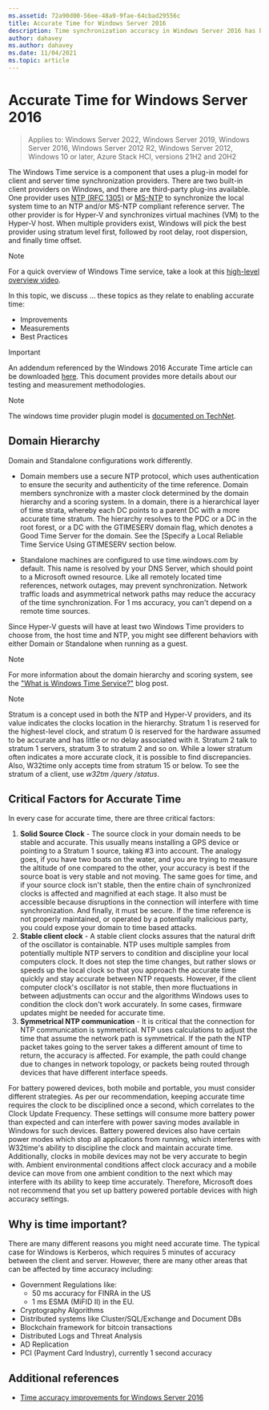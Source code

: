 ```yaml
---
ms.assetid: 72a90d00-56ee-48a9-9fae-64cbad29556c
title: Accurate Time for Windows Server 2016
description: Time synchronization accuracy in Windows Server 2016 has been improved substantially, while maintaining full backwards NTP compatibility with older Windows versions.
author: dahavey
ms.author: dahavey
ms.date: 11/04/2021
ms.topic: article
---
```


# Accurate Time for Windows Server 2016

>Applies to: Windows Server 2022, Windows Server 2019, Windows Server 2016, Windows Server 2012 R2, Windows Server 2012, Windows 10 or later, Azure Stack HCI, versions 21H2 and 20H2

The Windows Time service is a component that uses a plug-in model for client and server time synchronization providers. There are two built-in client providers on Windows, and there are third-party plug-ins available. One provider uses [NTP (RFC 1305)](https://tools.ietf.org/html/rfc1305) or [MS-NTP](/openspecs/windows_protocols/ms-sntp/8106cb73-ab3a-4542-8bc8-784dd32031cc) to synchronize the local system time to an NTP and/or MS-NTP compliant reference server. The other provider is for Hyper-V and synchronizes virtual machines (VM) to the Hyper-V host. When multiple providers exist, Windows will pick the best provider using stratum level first, followed by root delay, root dispersion, and finally time offset.

> [!NOTE]
> For a quick overview of Windows Time service, take a look at this [high-level overview video](https://aka.ms/WS2016TimeVideo).

In this topic, we discuss ... these topics as they relate to enabling accurate time:

- Improvements
- Measurements
- Best Practices

> [!IMPORTANT]
> An addendum referenced by the Windows 2016 Accurate Time article can be downloaded [here](https://windocs.blob.core.windows.net/windocs/WindowsTimeSyncAccuracy_Addendum.pdf). This document provides more details about our testing and measurement methodologies.

> [!NOTE]
> The windows time provider plugin model is [documented on TechNet](/windows/win32/sysinfo/time-provider).

## Domain Hierarchy

Domain and Standalone configurations work differently.

- Domain members use a secure NTP protocol, which uses authentication to ensure the security and authenticity of the time reference. Domain members synchronize with a master clock determined by the domain hierarchy and a scoring system. In a domain, there is a hierarchical layer of time strata, whereby each DC points to a parent DC with a more accurate time stratum. The hierarchy resolves to the PDC or a DC in the root forest, or a DC with the GTIMESERV domain flag, which denotes a Good Time Server for the domain. See the [Specify a Local Reliable Time Service Using GTIMESERV section below.

- Standalone machines are configured to use time.windows.com by default. This name is resolved by your DNS Server, which should point to a Microsoft owned resource. Like all remotely located time references, network outages, may prevent synchronization. Network traffic loads and asymmetrical network paths may reduce the accuracy of the time synchronization. For 1 ms accuracy, you can't depend on a remote time sources.

Since Hyper-V guests will have at least two Windows Time providers to choose from, the host time and NTP, you might see different behaviors with either Domain or Standalone when running as a guest.

> [!NOTE]
> For more information about the domain hierarchy and scoring system, see the ["What is Windows Time Service?"](/archive/blogs/w32time/what-is-windows-time-service) blog post.

> [!NOTE]
> Stratum is a concept used in both the NTP and Hyper-V providers, and its value indicates the clocks location in the hierarchy. Stratum 1 is reserved for the highest-level clock, and stratum 0 is reserved for the hardware assumed to be accurate and has little or no delay associated with it. Stratum 2 talk to stratum 1 servers, stratum 3 to stratum 2 and so on. While a lower stratum often indicates a more accurate clock, it is possible to find discrepancies. Also, W32time only accepts time from stratum 15 or below. To see the stratum of a client, use *w32tm /query /status*.

## Critical Factors for Accurate Time

In every case for accurate time, there are three critical factors:

1. **Solid Source Clock** - The source clock in your domain needs to be stable and accurate. This usually means installing a GPS device or pointing to a Stratum 1 source, taking #3 into account. The analogy goes, if you have two boats on the water, and you are trying to measure the altitude of one compared to the other, your accuracy is best if the source boat is very stable and not moving. The same goes for time, and if your source clock isn't stable, then the entire chain of synchronized clocks is affected and magnified at each stage. It also must be accessible because disruptions in the connection will interfere with time synchronization. And finally, it must be secure. If the time reference is not properly maintained, or operated by a potentially malicious party, you could expose your domain to time based attacks.
2. **Stable client clock** - A stable client clocks assures that the natural drift of the oscillator is containable. NTP uses multiple samples from potentially multiple NTP servers to condition and discipline your local computers clock. It does not step the time changes, but rather slows or speeds up the local clock so that you approach the accurate time quickly and stay accurate between NTP requests. However, if the client computer clock's oscillator is not stable, then more fluctuations in between adjustments can occur and the algorithms Windows uses to condition the clock don't work accurately. In some cases, firmware updates might be needed for accurate time.
3. **Symmetrical NTP communication** - It is critical that the connection for NTP communication is symmetrical. NTP uses calculations to adjust the time that assume the network path is symmetrical. If the path the NTP packet takes going to the server takes a different amount of time to return, the accuracy is affected. For example, the path could change due to changes in network topology, or packets being routed through devices that have different interface speeds.

For battery powered devices, both mobile and portable, you must consider different strategies. As per our recommendation, keeping accurate time requires the clock to be disciplined once a second, which correlates to the Clock Update Frequency. These settings will consume more battery power than expected and can interfere with power saving modes available in Windows for such devices. Battery powered devices also have certain power modes which stop all applications from running, which interferes with W32time's ability to discipline the clock and maintain accurate time. Additionally, clocks in mobile devices may not be very accurate to begin with. Ambient environmental conditions affect clock accuracy and a mobile device can move from one ambient condition to the next which may interfere with its ability to keep time accurately. Therefore, Microsoft does not recommend that you set up battery powered portable devices with high accuracy settings.

## Why is time important?

There are many different reasons you might need accurate time. The typical case for Windows is Kerberos, which requires 5 minutes of accuracy between the client and server. However, there are many other areas that can be affected by time accuracy including:

- Government Regulations like:
    - 50 ms accuracy for FINRA in the US
    - 1 ms ESMA (MiFID II) in the EU.
- Cryptography Algorithms
- Distributed systems like Cluster/SQL/Exchange and Document DBs
- Blockchain framework for bitcoin transactions
- Distributed Logs and Threat Analysis
- AD Replication
- PCI (Payment Card Industry), currently 1 second accuracy

## Additional references

- [Time accuracy improvements for Windows Server 2016](windows-server-2016-improvements.md)
